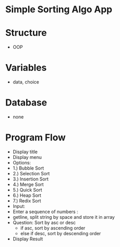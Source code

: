 # Simple Sorting Algo App

# Structure
 - OOP
# Variables
 - data, choice
# Database
 - none
# Program Flow
 - Display title
 - Display menu
  - Options:
   - 1.) Bubble Sort
   - 2.) Selection Sort
   - 3.) Insertion Sort
   - 4.) Merge Sort
   - 5.) Quick Sort
   - 6.) Heap Sort
   - 7.) Redix Sort
 - Input: 
  - Enter a sequence of numbers <separated by space>: 
   - getline, split string by space and store it in array
 - Question: Sort by asc or desc 
   - if asc, sort by ascending order
   - else if desc, sort by descending order 
 - Display Result

  